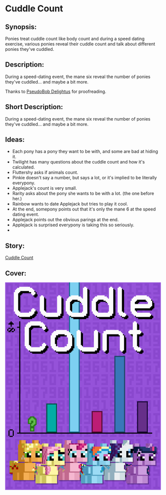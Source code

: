 # Cuddle Count

## Synopsis:
Ponies treat cuddle count like body count and during a speed dating exercise, various ponies reveal their cuddle count and talk about different ponies they've cuddled.

## Description:
During a speed-dating event, the mane six reveal the number of ponies they've cuddled… and maybe a bit more.

Thanks to [PseudoBob Delightus](https://www.fimfiction.net/user/12771/PseudoBob+Delightus) for proofreading.

## Short Description:
During a speed-dating event, the mane six reveal the number of ponies they've cuddled… and maybe a bit more.

## Ideas:
- Each pony has a pony they want to be with, and some are bad at hiding it.
- Twilight has many questions about the cuddle count and how it's calculated.
- Fluttershy asks if animals count.
- Pinkie doesn't say a number, but says a lot, or it's implied to be literally everypony.
- Applejack's count is very small.
- Rarity asks about the pony she wants to be with a lot. (the one before her.)
- Rainbow wants to date Applejack but tries to play it cool.
- At the end, somepony points out that it's only the mane 6 at the speed dating event.
- Applejack points out the obvious parings at the end.
- Applejack is surprised everypony is taking this so seriously.
- 

## Story:
[Cuddle Count](./cuddle-count.md)

## Cover:
![cover](./cuddle-count-cover-upscaled.png)
